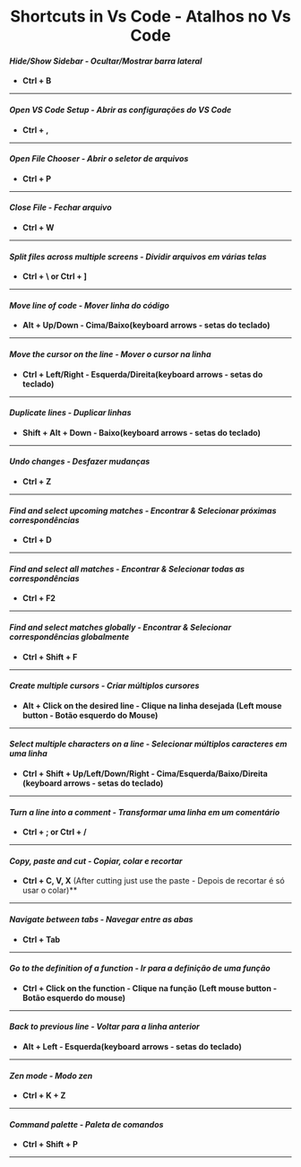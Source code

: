 <h1 align="center">
Shortcuts in Vs Code - Atalhos no Vs Code</h1>

   <h4><i>Hide/Show Sidebar - Ocultar/Mostrar barra lateral</i></h4>

   - **Ctrl + B**
   -----------------
   <h4><i>Open VS Code Setup - Abrir as configurações do VS Code</i></h4>
    
   - **Ctrl + ,**
   -----------------
   <h4><i>Open File Chooser - Abrir o seletor de arquivos</i></h4>
    
   - **Ctrl + P**
   -----------------
   <h4><i>Close File - Fechar arquivo</i></h4>
    
   - **Ctrl + W**
   -----------------
   <h4><i>Split files across multiple screens - Dividir arquivos em várias telas</i></h4>
    
   - **Ctrl + \ or Ctrl + ]**
   -----------------
   <h4><i>Move line of code - Mover linha do código</i></h4>
   
   - **Alt + Up/Down - Cima/Baixo(keyboard arrows - setas do teclado)**
   -----------------
   <h4><i>Move the cursor on the line - Mover o cursor na linha</i></h4>
   
   - **Ctrl + Left/Right - Esquerda/Direita(keyboard arrows - setas do teclado)**
   -----------------
   <h4><i>Duplicate lines - Duplicar linhas</i></h4>
   
   - **Shift + Alt + Down - Baixo(keyboard arrows - setas do teclado)**
 
   -----------------
   <h4><i>Undo changes - Desfazer mudanças</i></h4>
   
   - **Ctrl + Z**
 
   -----------------
   <h4><i>Find and select upcoming matches - Encontrar & Selecionar próximas correspondências</i></h4>
   
   - **Ctrl + D**
 
   -----------------
   <h4><i>Find and select all matches - Encontrar & Selecionar todas as correspondências</i></h4>
   
   - **Ctrl + F2**
 
   -----------------
   <h4><i>Find and select matches globally - Encontrar & Selecionar correspondências globalmente</i></h4>
   
   - **Ctrl + Shift + F**
 
   -----------------
   <h4><i>Create multiple cursors - Criar múltiplos cursores</i></h4>
   
   - **Alt + Click on the desired line - Clique na linha desejada (Left mouse button - Botão esquerdo do Mouse)**
 
   -----------------
   <h4><i>Select multiple characters on a line - Selecionar múltiplos caracteres em uma linha</i></h4>
   
   - **Ctrl + Shift + Up/Left/Down/Right - Cima/Esquerda/Baixo/Direita (keyboard arrows - setas do teclado)**
 
   -----------------
   <h4><i>Turn a line into a comment - Transformar uma linha em um comentário</i></h4>
   
   - **Ctrl + ; or Ctrl + /**
 
   -----------------
   <h4><i>Copy, paste and cut - Copiar, colar e recortar</i></h4>
   
   - **Ctrl + C, V, X** (After cutting just use the paste - Depois de recortar é só usar o colar)**
 
   -----------------
   <h4><i>Navigate between tabs - Navegar entre as abas</i></h4>
   
   - **Ctrl + Tab**
 
   -----------------
   <h4><i>Go to the definition of a function - Ir para a definição de uma função</i></h4>
   
   - **Ctrl + Click on the function - Clique na função (Left mouse button - Botão esquerdo do mouse)**
 
   -----------------
   <h4><i>Back to previous line - Voltar para a linha anterior</i></h4>
   
   - **Alt + Left - Esquerda(keyboard arrows - setas do teclado)**
 
   -----------------
   <h4><i>Zen mode - Modo zen</i></h4>
   
   - **Ctrl + K + Z**
 
   -----------------
   <h4><i>Command palette - Paleta de comandos</i></h4>
   
   - **Ctrl + Shift + P**
 
   -----------------

